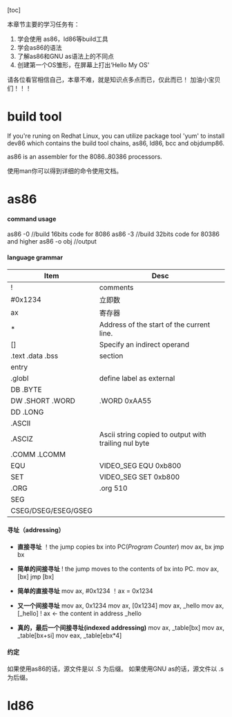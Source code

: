 [toc]

本章节主要的学习任务有：
1. 学会使用 as86，ld86等build工具
2. 学会as86的语法
3. 了解as86和GNU as语法上的不同点
4. 创建第一个OS雏形，在屏幕上打出‘Hello My OS'

请各位看官相信自己，本章不难，就是知识点多点而已，仅此而已！ 加油小宝贝们！！！

# build tool
If you're runing on Redhat Linux, you can utilize package tool 'yum' to install dev86 which contains the build tool chains, as86, ld86, bcc and objdump86.

as86  is an assembler for the 8086..80386 processors.

使用man你可以得到详细的命令使用文档。

# as86
#### command usage
as86 -0 //build 16bits code for 8086
as86 -3 //build 32bits code for 80386 and higher
as86 -o obj //output

#### language grammar
|Item|Desc|
|---|---|
| ! | comments|
 #0x1234 | 立即数 |
| ax| 寄存器|
| * | Address of the start of the current line. |
|[]|Specify an indirect operand|
|.text .data .bss | section |
| entry | |
| .globl | define label as external |
| DB .BYTE ||
| DW .SHORT .WORD|.WORD 0xAA55|
| DD .LONG ||
| .ASCII ||
| .ASCIZ | Ascii string copied to output with trailing nul byte |
| .COMM .LCOMM ||
| EQU | VIDEO_SEG EQU 0xb800|
| SET | VIDEO_SEG SET 0xb800|
| .ORG |.org 510|
|SEG||
|CSEG/DSEG/ESEG/GSEG||


#### 寻址（addressing）
- **直接寻址**
    ！the jump copies bx into PC(*Program Counter*)
    mov ax, bx
    jmp bx

- **简单的间接寻址**
    ! the jump moves to the contents of bx into PC.
    mov ax, [bx]
    jmp [bx]

- **简单的直接寻址**
    mov ax, #0x1234   ！ax = 0x1234

- **又一个间接寻址**
    mov ax, 0x1234
    mov ax, [0x1234]
    mov ax, _hello
    mov ax, [_hello]  ! ax <- the content in address _hello

- **真的，最后一个间接寻址(indexed addressing)**
    mov ax, _table[bx]
    mov ax, _table[bx+si]
    mov eax, _table[ebx*4]

#### 约定
如果使用as86的话，源文件是以 .S 为后缀。
如果使用GNU as的话，源文件以 .s 为后缀。


# ld86



